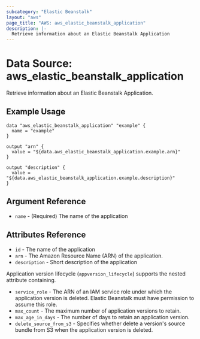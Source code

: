 ```yaml
---
subcategory: "Elastic Beanstalk"
layout: "aws"
page_title: "AWS: aws_elastic_beanstalk_application"
description: |-
  Retrieve information about an Elastic Beanstalk Application
---
```


# Data Source: aws_elastic_beanstalk_application

Retrieve information about an Elastic Beanstalk Application.

## Example Usage

```hcl
data "aws_elastic_beanstalk_application" "example" {
  name = "example"
}

output "arn" {
  value = "${data.aws_elastic_beanstalk_application.example.arn}"
}

output "description" {
  value = "${data.aws_elastic_beanstalk_application.example.description}"
}
```

## Argument Reference

* `name` - (Required) The name of the application

## Attributes Reference

* `id` - The name of the application
* `arn` - The Amazon Resource Name (ARN) of the application.
* `description` - Short description of the application

Application version lifecycle (`appversion_lifecycle`) supports the nested attribute containing.

* `service_role` - The ARN of an IAM service role under which the application version is deleted.  Elastic Beanstalk must have permission to assume this role.
* `max_count` - The maximum number of application versions to retain.
* `max_age_in_days` - The number of days to retain an application version.
* `delete_source_from_s3` - Specifies whether delete a version's source bundle from S3 when the application version is deleted.
